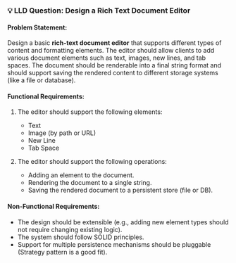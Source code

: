 ### 💡 LLD Question: **Design a Rich Text Document Editor**

#### Problem Statement:

Design a basic **rich-text document editor** that supports different types of content and formatting elements. The editor should allow clients to add various document elements such as text, images, new lines, and tab spaces. The document should be renderable into a final string format and should support saving the rendered content to different storage systems (like a file or database).

#### Functional Requirements:

1. The editor should support the following elements:

    * Text
    * Image (by path or URL)
    * New Line
    * Tab Space
2. The editor should support the following operations:

    * Adding an element to the document.
    * Rendering the document to a single string.
    * Saving the rendered document to a persistent store (file or DB).

#### Non-Functional Requirements:

* The design should be extensible (e.g., adding new element types should not require changing existing logic).
* The system should follow SOLID principles.
* Support for multiple persistence mechanisms should be pluggable (Strategy pattern is a good fit).
